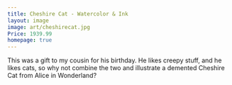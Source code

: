 ```yaml
---
title: Cheshire Cat - Watercolor & Ink
layout: image
image: art/cheshirecat.jpg
Price: 1939.99
homepage: true
---
```


This was a gift to my cousin for his birthday. He likes creepy stuff, and he likes cats, so why not combine the two and illustrate a demented Cheshire Cat from Alice in Wonderland? 
